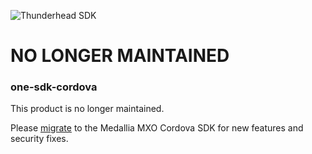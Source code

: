 ![Thunderhead SDK](https://i.imgur.com/gfizURy.png "Thunderhead")


# NO LONGER MAINTAINED

### one-sdk-cordova
This product is no longer maintained. 

Please [migrate](https://docs.medallia.com/en/medallia-experience-orchestration/orchestration-for-cordova/migration-guide) to the Medallia MXO Cordova SDK for new features and security fixes.




